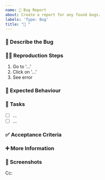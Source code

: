 ```yaml
---
name: 🐛 Bug Report 
about: Create a report for any found bugs.
labels: 'Type: Bug'
title: "🐛 "
---
```


<!-- **Tip:** Delete parts that are not relevent -->

### 🐛 Describe the Bug
<!-- A clear and concise description of what the bug is -->

### 🧑‍💻 Reproduction Steps
<!-- Please provide an ordered summary on how to reproduce the bug -->
1. Go to '...'
2. Click on '...'
3. See error 

### 🎯 Expected Behaviour 
<!-- A clear and concise description of what you expect to happen -->

### 💼 Tasks
<!-- Add GitHub tasks in a measurable, check-box manner -->
- [ ] ...
- [ ] ... 

### ✅ Acceptance Criteria 
<!-- Add the "contract" that defines the requirements for the GitHub issue to be completed as per the team's agreement -->
<!-- Only once all Acceptance Criteria is fulfilled can an issue be marked as completed -->

### ➕ More Information
<!-- Add any other context here, this section is useful for adding context for other users to action -->

### 📸 Screenshots 
<!-- If applicable, add screenshots that are relevent to the feature (i.e mock-ups, diagrams) -->

<!-- Below the Cc, @ mention users who should be in the loop -->
Cc: 